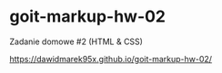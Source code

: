 # goit-markup-hw-02

Zadanie domowe #2 (HTML & CSS)

https://dawidmarek95x.github.io/goit-markup-hw-02/

